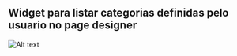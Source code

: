 ## Widget para listar categorias definidas pelo usuario no page designer

![Alt text](/print/CAPTURAR.png?raw=true "Exemplo:")
